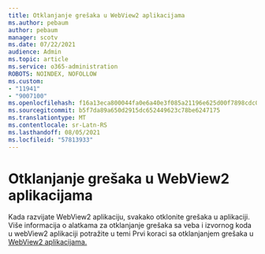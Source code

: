 ```yaml
---
title: Otklanjanje grešaka u WebView2 aplikacijama
ms.author: pebaum
author: pebaum
manager: scotv
ms.date: 07/22/2021
audience: Admin
ms.topic: article
ms.service: o365-administration
ROBOTS: NOINDEX, NOFOLLOW
ms.custom:
- "11941"
- "9007100"
ms.openlocfilehash: f16a13eca800044fa0e6a40e3f085a21196e625d00f7898cdc0f5a20a218b170
ms.sourcegitcommit: b5f7da89a650d2915dc652449623c78be6247175
ms.translationtype: MT
ms.contentlocale: sr-Latn-RS
ms.lasthandoff: 08/05/2021
ms.locfileid: "57813933"
---
```

# <a name="debug-webview2-apps"></a>Otklanjanje grešaka u WebView2 aplikacijama

Kada razvijate WebView2 aplikaciju, svakako otklonite grešaka u aplikaciji. Više informacija o alatkama za otklanjanje grešaka sa veba i izvornog koda u webView2 aplikaciji potražite u temi Prvi koraci sa otklanjanjem grešaka u [WebView2 aplikacijama.](/microsoft-edge/webview2/how-to/debug)